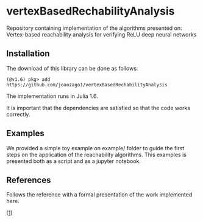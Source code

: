 # vertexBasedRechabilityAnalysis
Repository containing implementation of the algorithms presented on: Vertex-based reachability analysis for verifying ReLU deep neural networks

## Installation

The download of this library can be done as follows:

```
(@v1.6) pkg> add https://github.com/joaozago1/vertexBasedRechabilityAnalysis
```

The implementation runs in Julia 1.6.

It is important that the dependencies are satisfied so that the code works correctly.

## Examples

We provided a simple toy example on example/ folder to guide the first steps on the application of the reachability algorithms. This examples is presented both as a script and as a jupyter notebook.

## References

Follows the reference with a formal presentation of the work implemented here.

[<a href="https://www.google.com">1</a>]
